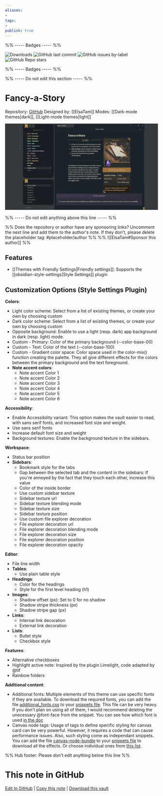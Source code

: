 ```yaml
---
aliases:
- 
tags: 
- 
publish: true
---
```


%% ----- Badges ----- %%

![Downloads](https://img.shields.io/badge/downloads-7023-573E7A?style=for-the-badge&logo=)
![GitHub last commit](https://img.shields.io/github/last-commit/ElsaTam/obsidian-fancy-a-story?color=573E7A&label=last%20update&logo=github&style=for-the-badge)
![GitHub issues by-label](https://img.shields.io/github/issues/ElsaTam/obsidian-fancy-a-story/help%20wanted?color=573E7A&logo=github&style=for-the-badge) 
![GitHub Repo stars](https://img.shields.io/github/stars/ElsaTam/obsidian-fancy-a-story?color=573E7A&logo=github&style=for-the-badge)

%% ----- Badges ----- %%

%% ----- Do not edit this section ----- %%

# Fancy-a-Story

Repository: [GitHub](https://github.com/ElsaTam/obsidian-fancy-a-story)
Designed by: [[ElsaTam]]
Modes: [[Dark-mode themes|dark]], [[Light-mode themes|light]]



![screenshot](https://github.com/ElsaTam/obsidian-fancy-a-story/raw/HEAD/overview-mini.png)

%% ----- Do not edit anything above this line ----- %% 

%% Does the repository or author have any sponsoring links? Uncomment the next line and add them to the author's note. If they don't, please delete the placeholder tag: #placeholder/author %%
%% ![[ElsaTam#Sponsor this author]] %%


## Features

- [[Themes with Friendly Settings|Friendly settings]]: Supports the [[obsidian-style-settings|Style Settings]] plugin

## Customization Options (Style Settings Plugin) 

**Colors**: 
- Light color scheme: Select from a list of existing themes, or create your own by choosing custom
- Dark color scheme: Select from a list of existing themes, or create your own by choosing custom
- Opposite background: Enable to use a light (resp. dark) app background in dark (resp. light) mode.
- Custom - Primary: Color of the primary background (--color-base-00)
- Custom - Text: Color of the text (--color-base-100)
- Custom - Gradient color space: Color space used in the color-mix() function creating the palette. They all give different effects for the colors between the primary background and the text foreground.
- **Note accent colors**: 
    - Note accent Color 1
    - Note accent Color 2
    - Note accent Color 3
    - Note accent Color 4
    - Note accent Color 5
    - Note accent Color 6

**Accessibility**: 
- Enable Accessibility variant: This option makes the vault easier to read, with sans serif fonts, and increased font size and weight.
- Use sans serif fonts
- Increase default font size and weight
- Background textures: Enable the background texture in the sidebars.

**Workspace**: 
- Status bar position
- **Sidebars**: 
    - Bookmark style for the tabs
    - Gap between the selected tab and the content in the sidebars: If you're annoyed by the fact that they touch each other, increase this value
    - Color of the inside border
    - Use custom sidebar texture
    - Sidebar texture url
    - Sidebar texture blending mode
    - Sidebar texture size
    - Sidebar texture position
    - Use custom file explorer decoration
    - File explorer decoration url
    - File explorer decoration blending mode
    - File explorer decoration  size
    - File explorer decoration position
    - File explorer decoration  opacity

**Editor**: 
- File line width
- **Tables**: 
    - Use plain table style
- **Headings**: 
    - Color for the headings
    - Style for the first level heading (h1)
- **Images**: 
    - Shadow offset (px): Set to 0 for no shadow
    - Shadow stripe thickness (px)
    - Shadow stripe gap (px)
- **Links**: 
    - Internal link decoration
    - External link decoration
- **Lists**: 
    - Bullet style
    - Checkbox style

**Features**: 
- Alternative checkboxes
- Highlight active note: Inspired by the plugin Limelight, code adapted by @tif
- Rainbow folders

**Additional content**: 
- Additional fonts: Multiple elements of this theme can use specific fonts if they are available. To download the required fonts, you can add the file [additional_fonts.css](https://github.com/ElsaTam/obsidian-fancy-a-story/blob/main/css/additional_fonts.css) to your [snippets file](https://help.obsidian.md/Extending+Obsidian/CSS+snippets). This file can be very heavy. If you don't plan on using all of them, I would recommend deleting the unecessary @font-face from the snippet. You can see how which font is used [in the doc](https://elsatam.github.io/obsidian-fancy-a-story/docs/stylesettings/stylesettings.html#additional-fonts)
- Canvas node tags: Usage of tags to define specific styling for canvas card can be very powerful. However, it requires a code that can cause performance issues. Also, such styling come as independant snippets. You can add the file [canvas-node-bundle](https://github.com/ElsaTam/obsidian-fancy-a-story/blob/main/css/canvas/canvas-node-bundle.css) to your [snippets file](https://help.obsidian.md/Extending+Obsidian/CSS+snippets) to download all the effects. Or choose individual ones from [this list](https://github.com/ElsaTam/obsidian-fancy-a-story/tree/main/css/canvas).


%% Hub footer: Please don't edit anything below this line %%

# This note in GitHub

<span class="git-footer">[Edit In GitHub](https://github.dev/obsidian-community/obsidian-hub/blob/main/02%20-%20Community%20Expansions/02.05%20All%20Community%20Expansions/Themes/Fancy-a-Story.md "git-hub-edit-note") | [Copy this note](https://raw.githubusercontent.com/obsidian-community/obsidian-hub/main/02%20-%20Community%20Expansions/02.05%20All%20Community%20Expansions/Themes/Fancy-a-Story.md "git-hub-copy-note") | [Download this vault](https://github.com/obsidian-community/obsidian-hub/archive/refs/heads/main.zip "git-hub-download-vault") </span>
